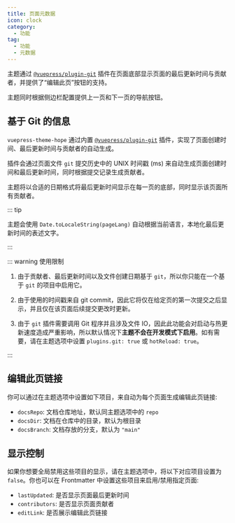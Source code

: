 ```yaml
---
title: 页面元数据
icon: clock
category:
  - 功能
tag:
  - 功能
  - 元数据
---
```


主题通过 [`@vuepress/plugin-git`][git] 插件在页面底部显示页面的最后更新时间与贡献者，并提供了“编辑此页”按钮的支持。

主题同时根据侧边栏配置提供上一页和下一页的导航按钮。

<!-- more -->

## 基于 Git 的信息

`vuepress-theme-hope` 通过内置 [`@vuepress/plugin-git`][git] 插件，实现了页面创建时间、最后更新时间与贡献者的自动生成。

插件会通过页面文件 `git` 提交历史中的 UNIX 时间戳 (ms) 来自动生成页面创建时间和最后更新时间，同时根据提交记录生成贡献者。

主题将以合适的日期格式将最后更新时间显示在每一页的底部，同时显示该页面所有贡献者。

::: tip

主题会使用 `Date.toLocaleString(pageLang)` 自动根据当前语言，本地化最后更新时间的表述文字。

:::

::: warning 使用限制

1. 由于贡献者、最后更新时间以及文件创建日期基于 `git`，所以你只能在一个基于 `git` 的项目中启用它。
1. 由于使用的时间戳来自 git commit，因此它将仅在给定页的第一次提交之后显示，并且仅在该页面后续提交更改时更新。

1. 由于 `git` 插件需要调用 Git 程序并且涉及文件 IO，因此此功能会对启动与热更新速度造成严重影响，所以默认情况下**主题不会在开发模式下启用**。如有需要，请在主题选项中设置 `plugins.git: true` 或 `hotReload: true`。

:::

## 编辑此页链接

你可以通过在主题选项中设置如下项目，来自动为每个页面生成编辑此页链接:

- `docsRepo`: 文档仓库地址，默认同主题选项中的 `repo`
- `docsDir`: 文档在仓库中的目录，默认为根目录
- `docsBranch`: 文档存放的分支，默认为 `"main"`

## 显示控制

如果你想要全局禁用这些项目的显示，请在主题选项中，将以下对应项目设置为 `false`。你也可以在 Frontmatter 中设置这些项目来启用/禁用指定页面:

- `lastUpdated`: 是否显示页面最后更新时间
- `contributors`: 是否显示页面贡献者
- `editLink`: 是否展示编辑此页链接

[git]: https://ecosystem.vuejs.press/zh/plugins/development/git.html
